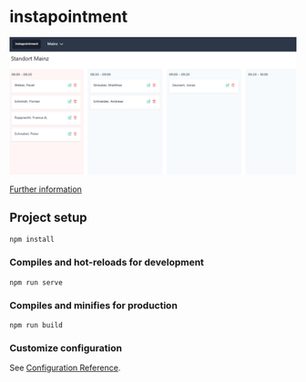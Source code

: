# instapointment

![preview](/docs/img/preview.PNG "instapointment")

[Further information](https://insight-out.github.io/rlp-hackathon/)

## Project setup
```
npm install
```

### Compiles and hot-reloads for development
```
npm run serve
```

### Compiles and minifies for production
```
npm run build
```

### Customize configuration
See [Configuration Reference](https://cli.vuejs.org/config/).
